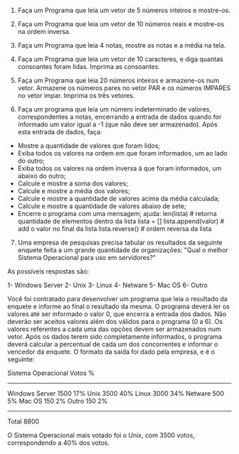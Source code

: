 1) Faça um Programa que leia um vetor de 5 
números inteiros e mostre-os.

2) Faça um Programa que leia um vetor de 10 
números reais e mostre-os na ordem inversa.

3) Faça um Programa que leia 4 notas, mostre as notas e a média na tela.

4) Faça um Programa que leia um vetor de 10 caracteres, 
e diga quantas consoantes foram lidas. 
Imprima as consoantes.

5) Faça um Programa que leia 20 números inteiros 
e armazene-os num vetor. Armazene os números 
pares no vetor PAR e os números IMPARES no 
vetor impar. Imprima os três vetores.


6) Faça um programa que leia um número indeterminado de valores, 
correspondentes a notas, encerrando a entrada de dados quando 
for informado um valor igual a -1 (que não deve ser armazenado). 
Após esta entrada de dados, faça:
- Mostre a quantidade de valores que foram lidos;
- Exiba todos os valores na ordem em que foram informados, 
	um ao lado do outro;
- Exiba todos os valores na ordem inversa à que foram 
	informados, um abaixo do outro;
- Calcule e mostre a soma dos valores;
- Calcule e mostre a média dos valores;
- Calcule e mostre a quantidade de valores acima da média calculada;
- Calcule e mostre a quantidade de valores abaixo de sete;
- Encerre o programa com uma mensagem;
ajuda:
len(lista) # retorna quantidade de elementos dentro da lista
lista = []
lista.append(valor) # add o valor no final da lista
lista.reverse() # ordem reversa da lista

7) Uma empresa de pesquisas precisa tabular os resultados da seguinte
 enquete feita a um grande quantidade de organizações:
"Qual o melhor Sistema Operacional para uso em servidores?"

As possíveis respostas são:

1- Windows Server
2- Unix
3- Linux
4- Netware
5- Mac OS
6- Outro

Você foi contratado para desenvolver um programa que leia
o resultado da enquete e informe ao final o resultado da mesma.
O programa deverá ler os valores até ser informado o valor 0,
que encerra a entrada dos dados. Não deverão ser aceitos valores 
além dos válidos para o programa (0 a 6). Os valores referentes 
a cada uma das opções devem ser armazenados num vetor. 
Após os dados terem sido completamente informados, o 
programa deverá calcular a percentual de cada um dos 
concorrentes e informar o vencedor da enquete. O formato
da saída foi dado pela empresa, e é o seguinte:

Sistema Operacional     Votos   %
-------------------     -----   ---
Windows Server           1500   17%
Unix                     3500   40%
Linux                    3000   34%
Netware                   500    5%
Mac OS                    150    2%
Outro                     150    2%
-------------------     -----
Total                    8800

O Sistema Operacional mais votado foi o Unix, 
com 3500 votos, correspondendo a 40% dos votos.